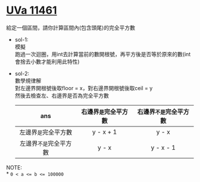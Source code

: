 # [UVa 11461](https://vjudge.net/problem/UVA-11461)  

給定一個區間，請你計算區間內(包含頭尾)的完全平方數  

* sol-1:  
  模擬  
  跑過一次迴圈，用int去計算當前的數開根號，再平方後是否等於原來的數(int會捨去小數才能利用此特性)  
 
* sol-2:  
  數學規律解  
  對左邊界開根號後取floor = x，對右邊界開根號後取ceil = y  
  然後去檢查左、右邊界是否為完全平方數  
  
  |     ans               |右邊界`是`完全平方數|右邊界`不是`完全平方數|
  |:----------------------:|:--------------------:|:-----------------------:|
  |左邊界`是`完全平方數  | y - x + 1          |y - x|
  |左邊界`不是`完全平方數| y - x              |y - x - 1|
    
NOTE:  
    *  `0 < a <= b <= 100000`
